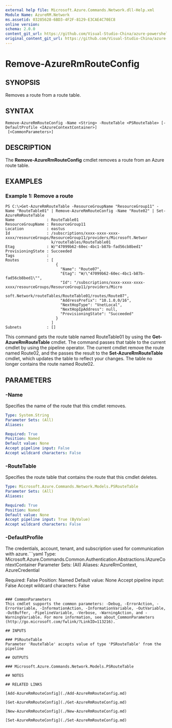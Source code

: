 ```yaml
---
external help file: Microsoft.Azure.Commands.Network.dll-Help.xml
Module Name: AzureRM.Network
ms.assetid: 03285628-6BD3-4F2F-8129-E3CAE4C70EC8
online version:
schema: 2.0.0
content_git_url: https://github.com/Visual-Studio-China/azure-powershell/blob/preview/src/ResourceManager/Network/Commands.Network/help/Remove-AzureRmRouteConfig.md
original_content_git_url: https://github.com/Visual-Studio-China/azure-powershell/blob/preview/src/ResourceManager/Network/Commands.Network/help/Remove-AzureRmRouteConfig.md
---
```


# Remove-AzureRmRouteConfig

## SYNOPSIS
Removes a route from a route table.

## SYNTAX

```
Remove-AzureRmRouteConfig -Name <String> -RouteTable <PSRouteTable> [-DefaultProfile <IAzureContextContainer>]
 [<CommonParameters>]
```

## DESCRIPTION
The **Remove-AzureRmRouteConfig** cmdlet removes a route from an Azure route table.

## EXAMPLES

### Example 1: Remove a route
```
PS C:\>Get-AzureRmRouteTable -ResourceGroupName "ResourceGroup11" -Name "RouteTable01" | Remove-AzureRmRouteConfig -Name "Route02" | Set-AzureRmRouteTable
Name              : RouteTable01
ResourceGroupName : ResourceGroup11
Location          : eastus
Id                : /subscriptions/xxxx-xxxx-xxxx-xxxx/resourceGroups/ResourceGroup11/providers/Microsoft.Networ
                    k/routeTables/RouteTable01
Etag              : W/"47099b62-60ec-4bc1-b87b-fad56cb8bed1"
ProvisioningState : Succeeded
Tags              : 
Routes            : [
                      {
                        "Name": "Route07",
                        "Etag": "W/\"47099b62-60ec-4bc1-b87b-fad56cb8bed1\"",
                        "Id": "/subscriptions/xxxx-xxxx-xxxx-xxxx/resourceGroups/ResourceGroup11/providers/Micro
                    soft.Network/routeTables/RouteTable01/routes/Route07",
                        "AddressPrefix": "10.1.0.0/16",
                        "NextHopType": "VnetLocal",
                        "NextHopIpAddress": null, 
                        "ProvisioningState": "Succeeded"
                      }
                    ] 
Subnets           : []
```

This command gets the route table named RouteTable01 by using the **Get-AzureRmRouteTable** cmdlet.
The command passes that table to the current cmdlet by using the pipeline operator.
The current cmdlet remove the route named Route02, and the passes the result to the **Set-AzureRmRouteTable** cmdlet, which updates the table to reflect your changes.
The table no longer contains the route named Route02.

## PARAMETERS

### -Name
Specifies the name of the route that this cmdlet removes.

```yaml
Type: System.String
Parameter Sets: (All)
Aliases: 

Required: True
Position: Named
Default value: None
Accept pipeline input: False
Accept wildcard characters: False
```

### -RouteTable
Specifies the route table that contains the route that this cmdlet deletes.

```yaml
Type: Microsoft.Azure.Commands.Network.Models.PSRouteTable
Parameter Sets: (All)
Aliases: 

Required: True
Position: Named
Default value: None
Accept pipeline input: True (ByValue)
Accept wildcard characters: False
```

### -DefaultProfile
The credentials, account, tenant, and subscription used for communication with azure.```yaml
Type: Microsoft.Azure.Commands.Common.Authentication.Abstractions.IAzureContextContainer
Parameter Sets: (All)
Aliases: AzureRmContext, AzureCredential

Required: False
Position: Named
Default value: None
Accept pipeline input: False
Accept wildcard characters: False
```

### CommonParameters
This cmdlet supports the common parameters: -Debug, -ErrorAction, -ErrorVariable, -InformationAction, -InformationVariable, -OutVariable, -OutBuffer, -PipelineVariable, -Verbose, -WarningAction, and -WarningVariable. For more information, see about_CommonParameters (http://go.microsoft.com/fwlink/?LinkID=113216).

## INPUTS

### PSRouteTable
Parameter 'RouteTable' accepts value of type 'PSRouteTable' from the pipeline

## OUTPUTS

### Microsoft.Azure.Commands.Network.Models.PSRouteTable

## NOTES

## RELATED LINKS

[Add-AzureRmRouteConfig](./Add-AzureRmRouteConfig.md)

[Get-AzureRmRouteConfig](./Get-AzureRmRouteConfig.md)

[New-AzureRmRouteConfig](./New-AzureRmRouteConfig.md)

[Set-AzureRmRouteConfig](./Set-AzureRmRouteConfig.md)


